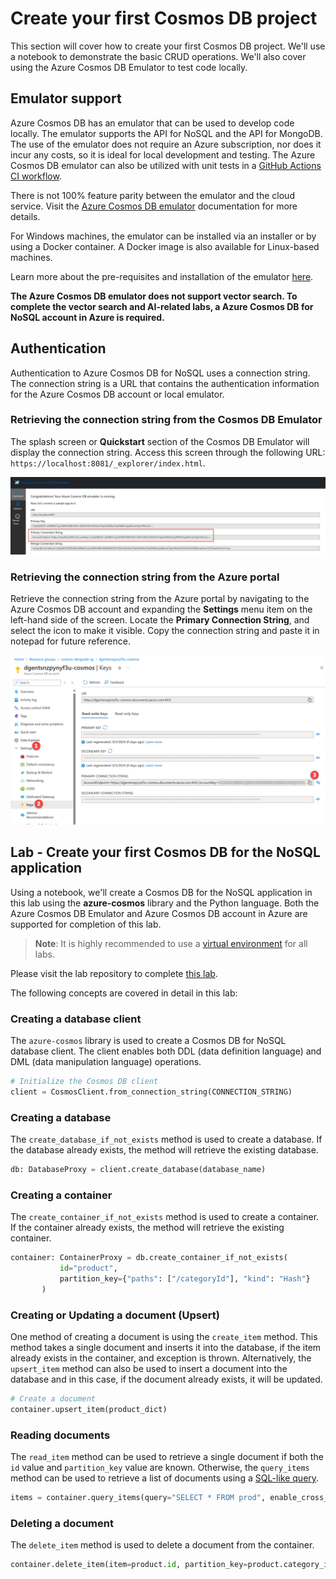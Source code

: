 # Create your first Cosmos DB project

This section will cover how to create your first Cosmos DB project. We'll use a notebook to demonstrate the basic CRUD operations. We'll also cover using the Azure Cosmos DB Emulator to test code locally.

## Emulator support

Azure Cosmos DB has an emulator that can be used to develop code locally. The emulator supports the API for NoSQL and the API for MongoDB. The use of the emulator does not require an Azure subscription, nor does it incur any costs, so it is ideal for local development and testing. The Azure Cosmos DB emulator can also be utilized with unit tests in a [GitHub Actions CI workflow](https://learn.microsoft.com/azure/cosmos-db/how-to-develop-emulator?tabs=windows%2Cpython&pivots=api-nosql#use-the-emulator-in-a-github-actions-ci-workflow).

There is not 100% feature parity between the emulator and the cloud service. Visit the [Azure Cosmos DB emulator](https://learn.microsoft.com/azure/cosmos-db/emulator) documentation for more details.

For Windows machines, the emulator can be installed via an installer or by using a Docker container. A Docker image is also available for Linux-based machines.

Learn more about the pre-requisites and installation of the emulator [here](https://learn.microsoft.com/azure/cosmos-db/how-to-develop-emulator?tabs=windows%2Cpython&pivots=api-nosql).

**The Azure Cosmos DB emulator does not support vector search. To complete the vector search and AI-related labs, a Azure Cosmos DB for NoSQL account in Azure is required.**

## Authentication

Authentication to Azure Cosmos DB for NoSQL uses a connection string. The connection string is a URL that contains the authentication information for the Azure Cosmos DB account or local emulator.

### Retrieving the connection string from the Cosmos DB Emulator

The splash screen or **Quickstart** section of the Cosmos DB Emulator will display the connection string. Access this screen through the following URL: `https://localhost:8081/_explorer/index.html`.

![The Azure Cosmos DB emulator screen displays with the local host url, the Quickstart tab, and the connection string highlighted.](media/emulator_connection_string.png)

### Retrieving the connection string from the Azure portal

Retrieve the connection string from the Azure portal by navigating to the Azure Cosmos DB account and expanding the **Settings** menu item on the left-hand side of the screen. Locate the **Primary Connection String**, and select the icon to make it visible. Copy the connection string and paste it in notepad for future reference.

![The Azure Cosmos DB for NoSQL Connection strings screen displays with the copy button next to the connection string highlighted.](media/azure_connection_string.png)

## Lab - Create your first Cosmos DB for the NoSQL application

Using a notebook, we'll create a Cosmos DB for the NoSQL application in this lab using the **azure-cosmos** library and the Python language. Both the Azure Cosmos DB Emulator and Azure Cosmos DB account in Azure are supported for completion of this lab.

>**Note**: It is highly recommended to use a [virtual environment](https://python.land/virtual-environments/virtualenv) for all labs.

Please visit the lab repository to complete [this lab](../Labs/lab_1_first_application.ipynb).

The following concepts are covered in detail in this lab:

### Creating a database client

The `azure-cosmos` library is used to create a Cosmos DB for NoSQL database client. The client enables both DDL (data definition language) and DML (data manipulation language) operations.

```python
# Initialize the Cosmos DB client
client = CosmosClient.from_connection_string(CONNECTION_STRING)
```

### Creating a database

The `create_database_if_not_exists` method is used to create a database. If the database already exists, the method will retrieve the existing database.

```python
db: DatabaseProxy = client.create_database(database_name)
```

### Creating a container

The `create_container_if_not_exists` method is used to create a container. If the container already exists, the method will retrieve the existing container.

```python
container: ContainerProxy = db.create_container_if_not_exists(
           id="product",
           partition_key={"paths": ["/categoryId"], "kind": "Hash"}                                    
       )
```

### Creating or Updating a document (Upsert)

One method of creating a document is using the `create_item` method. This method takes a single document and inserts it into the database, if the item already exists in the container, and exception is thrown. Alternatively, the `upsert_item` method can also be used to insert a document into the database and in this case, if the document already exists, it will be updated.

```python
# Create a document
container.upsert_item(product_dict)
```

### Reading documents

The `read_item` method can be used to retrieve a single document if both the `id` value and `partition_key` value are known. Otherwise, the `query_items` method can be used to retrieve a list of documents using a [SQL-like query](https://learn.microsoft.com/azure/cosmos-db/nosql/tutorial-query).

```python
items = container.query_items(query="SELECT * FROM prod", enable_cross_partition_query=True)
```

### Deleting a document

The `delete_item` method is used to delete a document from the container.

```python
container.delete_item(item=product.id, partition_key=product.category_id)
```
